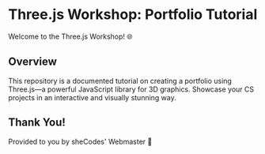 # Three.js Workshop: Portfolio Tutorial

Welcome to the Three.js Workshop! 🌐

## Overview

This repository is a documented tutorial on creating a portfolio using Three.js—a powerful JavaScript library for 3D graphics. Showcase your CS projects in an interactive and visually stunning way.

## Thank You!

Provided to you by sheCodes' Webmaster 💓
